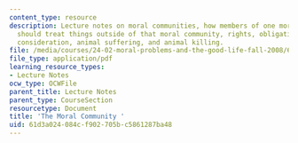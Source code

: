 ```yaml
---
content_type: resource
description: Lecture notes on moral communities, how members of one moral community
  should treat things outside of that moral community, rights, obligations, equal
  consideration, animal suffering, and animal killing.
file: /media/courses/24-02-moral-problems-and-the-good-life-fall-2008/61d3a024084cf902705bc5861287ba48_lec_09.pdf
file_type: application/pdf
learning_resource_types:
- Lecture Notes
ocw_type: OCWFile
parent_title: Lecture Notes
parent_type: CourseSection
resourcetype: Document
title: 'The Moral Community '
uid: 61d3a024-084c-f902-705b-c5861287ba48
---
```

